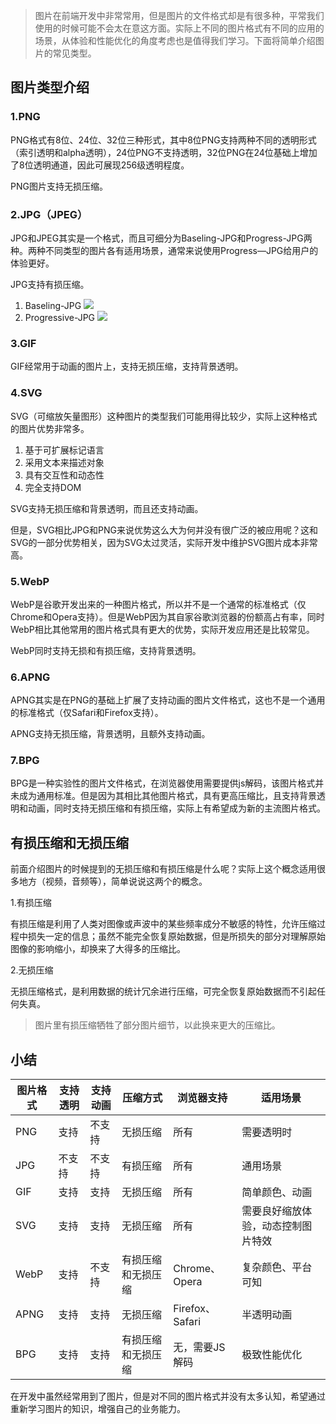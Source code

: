 > 图片在前端开发中非常常用，但是图片的文件格式却是有很多种，平常我们使用的时候可能不会太在意这方面。实际上不同的图片格式有不同的应用的场景，从体验和性能优化的角度考虑也是值得我们学习。下面将简单介绍图片的常见类型。

## 图片类型介绍
### 1.PNG
PNG格式有8位、24位、32位三种形式，其中8位PNG支持两种不同的透明形式（索引透明和alpha透明），24位PNG不支持透明，32位PNG在24位基础上增加了8位透明通道，因此可展现256级透明程度。

PNG图片支持无损压缩。

### 2.JPG（JPEG）
JPG和JPEG其实是一个格式，而且可细分为Baseling-JPG和Progress-JPG两种。两种不同类型的图片各有适用场景，通常来说使用Progress—JPG给用户的体验更好。

JPG支持有损压缩。

 1. Baseling-JPG
![](https://user-gold-cdn.xitu.io/2019/5/25/16aee808d26687af?w=310&h=248&f=gif&s=48572)
 2. Progressive-JPG
![](https://user-gold-cdn.xitu.io/2019/5/25/16aee80dcf7cd3b8?w=310&h=248&f=gif&s=104715)

### 3.GIF

GIF经常用于动画的图片上，支持无损压缩，支持背景透明。

### 4.SVG

SVG（可缩放矢量图形）这种图片的类型我们可能用得比较少，实际上这种格式的图片优势非常多。
1. 基于可扩展标记语言
2. 采用文本来描述对象
3. 具有交互性和动态性
4. 完全支持DOM

SVG支持无损压缩和背景透明，而且还支持动画。

但是，SVG相比JPG和PNG来说优势这么大为何并没有很广泛的被应用呢？这和SVG的一部分优势相关，因为SVG太过灵活，实际开发中维护SVG图片成本非常高。

### 5.WebP

WebP是谷歌开发出来的一种图片格式，所以并不是一个通常的标准格式（仅Chrome和Opera支持）。但是WebP因为其自家谷歌浏览器的份额高占有率，同时WebP相比其他常用的图片格式具有更大的优势，实际开发应用还是比较常见。

WebP同时支持无损和有损压缩，支持背景透明。

### 6.APNG

APNG其实是在PNG的基础上扩展了支持动画的图片文件格式，这也不是一个通用的标准格式（仅Safari和Firefox支持）。

APNG支持无损压缩，背景透明，且额外支持动画。

### 7.BPG

BPG是一种实验性的图片文件格式，在浏览器使用需要提供js解码，该图片格式并未成为通用标准。但是因为其相比其他图片格式，具有更高压缩比，且支持背景透明和动画，同时支持无损压缩和有损压缩，实际上有希望成为新的主流图片格式。

## 有损压缩和无损压缩
前面介绍图片的时候提到的无损压缩和有损压缩是什么呢？实际上这个概念适用很多地方（视频，音频等），简单说说这两个的概念。

1.有损压缩

有损压缩是利用了人类对图像或声波中的某些频率成分不敏感的特性，允许压缩过程中损失一定的信息；虽然不能完全恢复原始数据，但是所损失的部分对理解原始图像的影响缩小，却换来了大得多的压缩比。

2.无损压缩

无损压缩格式，是利用数据的统计冗余进行压缩，可完全恢复原始数据而不引起任何失真。

> 图片里有损压缩牺牲了部分图片细节，以此换来更大的压缩比。

## 小结

|图片格式|支持透明|支持动画|压缩方式|浏览器支持|适用场景|
|---|---|---|---|---|---|
|PNG|支持|不支持|无损压缩|所有|需要透明时|
|JPG|不支持|不支持|有损压缩|所有|通用场景|
|GIF|支持|支持|无损压缩|所有|简单颜色、动画|
|SVG|支持|支持|无损压缩|所有|需要良好缩放体验，动态控制图片特效|
|WebP|支持|不支持|有损压缩和无损压缩|Chrome、Opera|复杂颜色、平台可知|
|APNG|支持|支持|无损压缩|Firefox、Safari|半透明动画|
|BPG|支持|支持|有损压缩和无损压缩|无，需要JS解码|极致性能优化|

在开发中虽然经常用到了图片，但是对不同的图片格式并没有太多认知，希望通过重新学习图片的知识，增强自己的业务能力。


